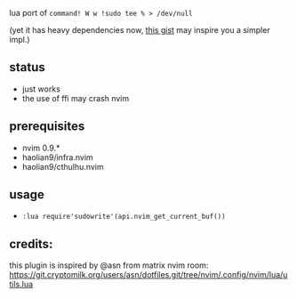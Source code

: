 lua port of `command! W w !sudo tee % > /dev/null`

(yet it has heavy dependencies now, [this gist](https://gist.github.com/haolian9/ac7fa319308e1e9ece18fb329fbf5711) may inspire you a simpler impl.)

## status
* just works
* the use of ffi may crash nvim

## prerequisites
* nvim 0.9.*
* haolian9/infra.nvim
* haolian9/cthulhu.nvim

## usage
* `:lua require'sudowrite'(api.nvim_get_current_buf())`

## credits:
this plugin is inspired by @asn from matrix nvim room: https://git.cryptomilk.org/users/asn/dotfiles.git/tree/nvim/.config/nvim/lua/utils.lua
